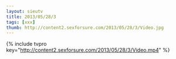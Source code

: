 ```yaml
--- 
layout: sieutv
title: 2013/05/28/3
tags: [xxx]
thumb: http://content2.sexforsure.com/2013/05/28/3/Video.jpg
---
```

{% include tvpro key="http://content2.sexforsure.com/2013/05/28/3/Video.mp4" %} 
